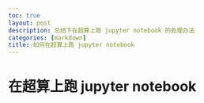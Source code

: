 ```yaml
---
toc: true
layout: post
description: 总结下在超算上跑 jupyter notebook 的处理办法
categories: [markdown]
title: 如何在超算上跑 jupyter notebook
---
```


# 在超算上跑 jupyter notebook